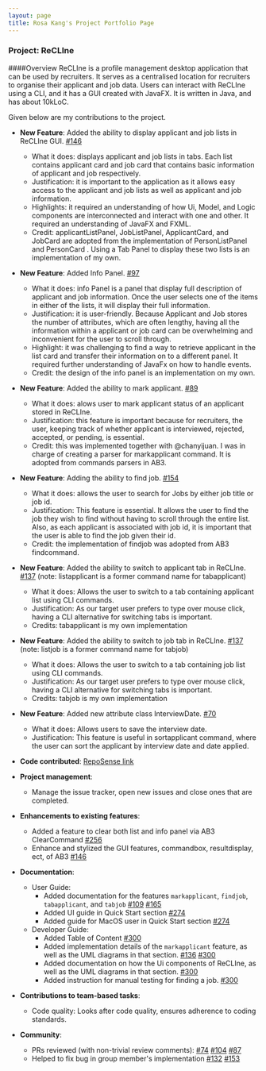 ```yaml
---
layout: page
title: Rosa Kang's Project Portfolio Page
---
```


### Project: ReCLIne

####Overview
ReCLIne is a profile management desktop application that can be used by recruiters. It serves as a centralised location for recruiters to organise their applicant and job data. Users can interact with ReCLIne using a CLI, and it has a GUI created with JavaFX. It is written in Java, and has about 10kLoC.

Given below are my contributions to the project.

* **New Feature**: Added the ability to display applicant and job lists in ReCLIne GUI. [\#146](https://github.com/AY2122S2-CS2103T-W15-1/tp/pull/146)
    * What it does: displays applicant and job lists in tabs. Each list contains applicant card and job card that contains basic information of applicant and job respectively.
    * Justification: it is important to the application as it allows easy access to the applicant and job lists as well as applicant and job information.
    * Highlights: it required an understanding of how Ui, Model, and Logic components are interconnected and interact with one and other. It required an understanding of JavaFX and FXML.
    * Credit: applicantListPanel, JobListPanel, ApplicantCard, and JobCard are adopted from the implementation of PersonListPanel and PersonCard . Using a Tab Panel to display these two lists is an implementation of my own.

* **New Feature**: Added Info Panel. [\#97](https://github.com/AY2122S2-CS2103T-W15-1/tp/pull/97)
    * What it does: info Panel is a panel that display full description of applicant and job information. Once the user selects one of the items in either of the lists, it will display their full information.
    * Justification: it is user-friendly. Because Applicant and Job stores the number of attributes, which are often lengthy, having all the information within a applicant or job card can be overwhelming and inconvenient for the user to scroll through.
    * Highlight: it was challenging to find a way to retrieve applicant in the list card and transfer their information on to a different panel. It required further understanding of JavaFx on how to handle events.
    * Credit: the design of the info panel is an implementation on my own.

* **New Feature**: Added the ability to mark applicant. [\#89](https://github.com/AY2122S2-CS2103T-W15-1/tp/pull/89)
    * What it does: alows user to mark applicant status of an applicant stored in ReCLIne.
    * Justification: this feature is important because for recruiters, the user, keeping track of whether applicant is interviewed, rejected, accepted, or pending, is essential.
    * Credit: this was implemented together with @chanyijuan. I was in charge of creating a parser for markapplicant command. It is adopted from commands parsers in AB3.

* **New Feature**: Adding the ability to find job. [\#154](https://github.com/AY2122S2-CS2103T-W15-1/tp/pull/154)
    * What it does: allows the user to search for Jobs by either job title or job id.
    * Justification: This feature is essential. It allows the user to find the job they wish to find without having to scroll through the entire list. Also, as each applicant is associated with job id, it is important that the user is able to find the job given their id.
    * Credit: the implementation of findjob was adopted from AB3 findcommand.

* **New Feature**: Added the ability to switch to applicant tab in ReCLIne. [\#137](https://github.com/AY2122S2-CS2103T-W15-1/tp/pull/137) (note: listapplicant is a former command name for tabapplicant)
    * What it does: Allows the user to switch to a tab containing applicant list using CLI commands.
    * Justification: As our target user prefers to type over mouse click, having a CLI alternative for switching tabs is important.
    * Credits: tabapplicant is my own implementation

* **New Feature**: Added the ability to switch to job tab in ReCLIne. [\#137](https://github.com/AY2122S2-CS2103T-W15-1/tp/pull/137) (note: listjob is a former command name for tabjob)
    * What it does: Allows the user to switch to a tab containing job list using CLI commands.
    * Justification: As our target user prefers to type over mouse click, having a CLI alternative for switching tabs is important.
    * Credits: tabjob is my own implementation

* **New Feature**: Added new attribute class InterviewDate. [\#70](https://github.com/AY2122S2-CS2103T-W15-1/tp/pull/70)
    * What it does: Allows users to save the interview date.
    * Justification: This feature is useful in sortapplicant command, where the user can sort the applicant by interview date and date applied.


* **Code contributed**: [RepoSense link](https://nus-cs2103-ay2122s2.github.io/tp-dashboard/?search=ro4k9&breakdown=true)


* **Project management**:
    * Manage the issue tracker, open new issues and close ones that are completed.


* **Enhancements to existing features**:
    * Added a feature to clear both list and info panel via AB3 ClearCommand  [\#256](https://github.com/AY2122S2-CS2103T-W15-1/tp/pull/256)
    * Enhance and stylized the GUI features, commandbox, resultdisplay, ect, of AB3 [\#146](https://github.com/AY2122S2-CS2103T-W15-1/tp/pull/146)


* **Documentation**:
    * User Guide:
        * Added documentation for the features `markapplicant`, `findjob`, `tabapplicant`, and `tabjob` [\#109](https://github.com/AY2122S2-CS2103T-W15-1/tp/pull/109/files) [\#165](https://github.com/AY2122S2-CS2103T-W15-1/tp/pull/165)
        * Added UI guide in Quick Start section [\#274](https://github.com/AY2122S2-CS2103T-W15-1/tp/pull/274)
        * Added guide for MacOS user in Quick Start section [\#274](https://github.com/AY2122S2-CS2103T-W15-1/tp/pull/274)
    * Developer Guide:
        * Added Table of Content [\#300](https://github.com/AY2122S2-CS2103T-W15-1/tp/pull/300)
        * Added implementation details of the `markapplicant` feature, as well as the UML diagrams in that section. [\#136](https://github.com/AY2122S2-CS2103T-W15-1/tp/pull/136) [\#300](https://github.com/AY2122S2-CS2103T-W15-1/tp/pull/300)
        * Added documentation on how the Ui components of ReCLIne, as well as the UML diagrams in that section. [\#300](https://github.com/AY2122S2-CS2103T-W15-1/tp/pull/300)
        * Added instruction for manual testing for finding a job. [\#300](https://github.com/AY2122S2-CS2103T-W15-1/tp/pull/300)


* **Contributions to team-based tasks**:
    * Code quality: Looks after code quality, ensures adherence to coding standards.

* **Community**:
    * PRs reviewed (with non-trivial review comments): [\#74](https://github.com/AY2122S2-CS2103T-W15-1/tp/pull/74) [\#104](https://github.com/AY2122S2-CS2103T-W15-1/tp/pull/104) [\#87](https://github.com/AY2122S2-CS2103T-W15-1/tp/pull/87)
    * Helped to fix bug in group member's implementation [\#132](https://github.com/AY2122S2-CS2103T-W15-1/tp/pull/132) [\#153](hhttps://github.com/AY2122S2-CS2103T-W15-1/tp/pull/153)
